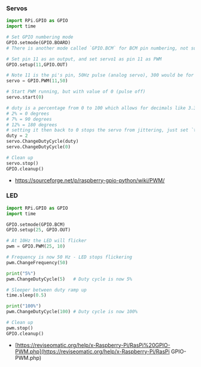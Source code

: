 ### Servos

```python
import RPi.GPIO as GPIO
import time

# Set GPIO numbering mode
GPIO.setmode(GPIO.BOARD)
# There is another mode called `GPIO.BCM` for BCM pin numbering, not sure what this is?

# Set pin 11 as an output, and set servo1 as pin 11 as PWM
GPIO.setup(11,GPIO.OUT)

# Note 11 is the pi's pin, 50Hz pulse (analog servo), 300 would be for digital
servo = GPIO.PWM(11,50)

# Start PWM running, but with value of 0 (pulse off)
servo.start(0)

# duty is a percentage from 0 to 100 which allows for decimals like 3.33
# 2% = 0 degrees
# 7% = 90 degrees
# 12% = 180 degrees
# setting it then back to 0 stops the servo from jittering, just set `time.sleep(0.5)` before so you give the servo time to move to the position
duty = 2
servo.ChangeDutyCycle(duty)
servo.ChangeDutyCycle(0)

# Clean up
servo.stop()
GPIO.cleanup()
```

* https://sourceforge.net/p/raspberry-gpio-python/wiki/PWM/

### LED

```python
import RPi.GPIO as GPIO
import time

GPIO.setmode(GPIO.BCM) 
GPIO.setup(25, GPIO.OUT)

# At 10Hz the LED will flicker
pwm = GPIO.PWM(25, 10)

# Frequency is now 50 Hz - LED stops flickering
pwm.ChangeFrequency(50)

print("5%")
pwm.ChangeDutyCycle(5)   # Duty cycle is now 5%

# Sleeper between duty ramp up
time.sleep(0.5)

print("100%")
pwm.ChangeDutyCycle(100) # Duty cycle is now 100%

# Clean up
pwm.stop()
GPIO.cleanup()
```

* [https://reviseomatic.org/help/x-Raspberry-Pi/RasPi%20GPIO-PWM.php](https://reviseomatic.org/help/x-Raspberry-Pi/RasPi GPIO-PWM.php)

